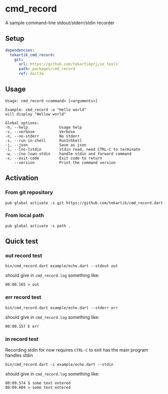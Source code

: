 # cmd_record

A sample command-line stdout/stderr/stdin recorder

## Setup

```yaml
dependencies:
  tekartik_cmd_record:
    git:
      url: https://github.com/tekartikprj/io_tools
      path: packages/cmd_record
      ref: dart3a
```

## Usage

````
Usage: cmd_record <command> [<arguments>]

Example: cmd_record -o "Hello world"
will display "Hellow world"

Global options:
-h, --help              Usage help
-v, --verbose           Verbose
-n, --no-stderr         No stderr
-s, --run-in-shell      RunInShell
-j, --json              Save as json
-i, --[no-]stdin        stdin read, need CTRL-C to terminate
-w, --[no-]own-stdin    handle stdin and forward command
-x, --exit-code         Exit code to return
    --version           Print the command version
````

## Activation

### From git repository

    pub global activate -s git https://github.com/tekartik/cmd_record.dart

### From local path

    pub global activate -s path .
    
## Quick test

### out record test

    bin/cmd_record.dart example/echo.dart --stdout out
    
should give in `cmd_record.log` something like:

    00:00.165 > out

### err record test

    bin/cmd_record.dart example/echo.dart --stderr err
    
should give in `cmd_record.log` something like:

    00:00.157 E err
    
### in record test

Recording stdin for now requires `CTRL-C` to exit has the main program handles stdin

    bin/cmd_record.dart -i example/echo.dart --stdin
    
should give in `cmd_record.log` something like:

    00:09.574 $ some text entered
    00:09.604 > some text entered

    

